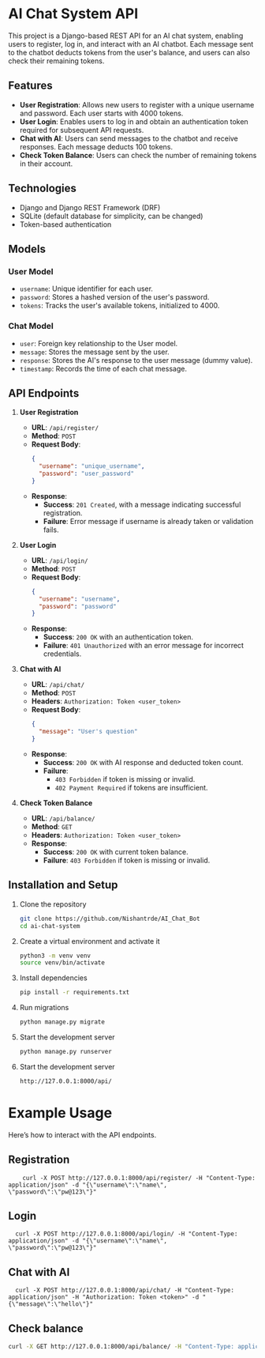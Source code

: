 # AI Chat System API

This project is a Django-based REST API for an AI chat system, enabling users to register, log in, and interact with an AI chatbot. Each message sent to the chatbot deducts tokens from the user's balance, and users can also check their remaining tokens.

## Features

- **User Registration**: Allows new users to register with a unique username and password. Each user starts with 4000 tokens.
- **User Login**: Enables users to log in and obtain an authentication token required for subsequent API requests.
- **Chat with AI**: Users can send messages to the chatbot and receive responses. Each message deducts 100 tokens.
- **Check Token Balance**: Users can check the number of remaining tokens in their account.

## Technologies

- Django and Django REST Framework (DRF)
- SQLite (default database for simplicity, can be changed)
- Token-based authentication

## Models

### User Model
- `username`: Unique identifier for each user.
- `password`: Stores a hashed version of the user's password.
- `tokens`: Tracks the user's available tokens, initialized to 4000.

### Chat Model
- `user`: Foreign key relationship to the User model.
- `message`: Stores the message sent by the user.
- `response`: Stores the AI's response to the user message (dummy value).
- `timestamp`: Records the time of each chat message.

## API Endpoints

1. **User Registration**
   - **URL**: `/api/register/`
   - **Method**: `POST`
   - **Request Body**:
     ```json
     {
       "username": "unique_username",
       "password": "user_password"
     }
     ```
   - **Response**:
     - **Success**: `201 Created`, with a message indicating successful registration.
     - **Failure**: Error message if username is already taken or validation fails.

2. **User Login**
   - **URL**: `/api/login/`
   - **Method**: `POST`
   - **Request Body**:
     ```json
     {
       "username": "username",
       "password": "password"
     }
     ```
   - **Response**:
     - **Success**: `200 OK` with an authentication token.
     - **Failure**: `401 Unauthorized` with an error message for incorrect credentials.

3. **Chat with AI**
   - **URL**: `/api/chat/`
   - **Method**: `POST`
   - **Headers**: `Authorization: Token <user_token>`
   - **Request Body**:
     ```json
     {
       "message": "User's question"
     }
     ```
   - **Response**:
     - **Success**: `200 OK` with AI response and deducted token count.
     - **Failure**:
       - `403 Forbidden` if token is missing or invalid.
       - `402 Payment Required` if tokens are insufficient.

4. **Check Token Balance**
   - **URL**: `/api/balance/`
   - **Method**: `GET`
   - **Headers**: `Authorization: Token <user_token>`
   - **Response**:
     - **Success**: `200 OK` with current token balance.
     - **Failure**: `403 Forbidden` if token is missing or invalid.

## Installation and Setup

1. Clone the repository
   ```bash
   git clone https://github.com/Nishantrde/AI_Chat_Bot
   cd ai-chat-system

2. Create a virtual environment and activate it
   ```bash
   python3 -m venv venv
   source venv/bin/activate

3. Install dependencies
   ```bash
   pip install -r requirements.txt

4. Run migrations
   ```bash
   python manage.py migrate

5. Start the development server
   ```bash
   python manage.py runserver

5. Start the development server
   ```bash
   http://127.0.0.1:8000/api/

# Example Usage

Here’s how to interact with the API endpoints.

  ## Registration
      
        curl -X POST http://127.0.0.1:8000/api/register/ -H "Content-Type: application/json" -d "{\"username\":\"name\", \"password\":\"pw@123\"}"

  ## Login
      
      curl -X POST http://127.0.0.1:8000/api/login/ -H "Content-Type: application/json" -d "{\"username\":\"name\", \"password\":\"pw@123\"}"

  ## Chat with AI
      curl -X POST http://127.0.0.1:8000/api/chat/ -H "Content-Type: application/json" -H "Authorization: Token <token>" -d "{\"message\":\"hello\"}"

  ## Check balance
   ```bash
  curl -X GET http://127.0.0.1:8000/api/balance/ -H "Content-Type: application/json" -H "Authorization: Token <token>" 

